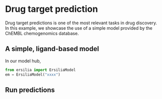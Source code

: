 # Drug target prediction

Drug target predictions is one of the most relevant tasks in drug discovery. In this example, we showcase the use of a simple model provided by the ChEMBL chemogenomics database.

## A simple, ligand-based model

In our model hub,

```python
from ersilia import ErsiliaModel
em = ErsiliaModel("xxxx")
```
## Run predictions
